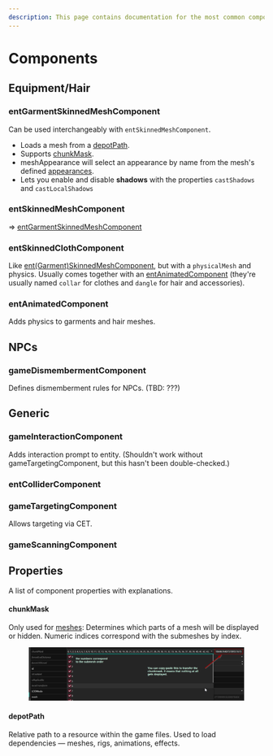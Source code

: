 ```yaml
---
description: This page contains documentation for the most common component types. WIP.
---
```


# Components



<!-- {% hint style="info" %}
[Comprehensive Components List](comprehensive-components-list.md) organized by hierarchy. Use for researching and documenting components.
{% endhint %} -->

<!-- {% hint style="info" %}
In general, your components should have a **globally unique name** so you can target them via [partsOverrides](../../../modding-guides/items-equipment/influencing-other-items.md#partsoverrides). Feel free to ignore this, almost everyone else does as well, but it is the reason behind the convoluted names of CDPR's components.
{% endhint %} -->

## Equipment/Hair

### entGarmentSkinnedMeshComponent

Can be used interchangeably with `entSkinnedMeshComponent`.

* Loads a mesh from a [depotPath](./#depotpath).&#x20;
* Supports [chunkMask](./#chunkmask).
* meshAppearance will select an appearance by name from the mesh's defined [appearances](broken-reference).
* Lets you enable and disable **shadows** with the properties `castShadows` and `castLocalShadows`

<!-- {% hint style="info" %}
This is the good kind of mesh component, the one that will work without trouble, as opposed to [entSkinnedClothComponent](./#entskinnedclothcomponent).
{% endhint %} -->

### entSkinnedMeshComponent

\=> [entGarmentSkinnedMeshComponent](./#entgarmentskinnedmeshcomponent)

### entSkinnedClothComponent

Like [ent(Garment)SkinnedMeshComponent](./#entskinnedmeshcomponent), but with a `physicalMesh` and physics. Usually comes together with an [entAnimatedComponent](./#entanimatedcomponent) (they're usually named `collar` for clothes and `dangle` for hair and accessories).

### entAnimatedComponent

Adds physics to garments and hair meshes.

## NPCs

### gameDismembermentComponent

Defines dismemberment rules for NPCs. (TBD: ???)

## Generic

### gameInteractionComponent

Adds interaction prompt to entity. (Shouldn't work without gameTargetingComponent, but this hasn't been double-checked.)

### entColliderComponent

### gameTargetingComponent

Allows targeting via CET.&#x20;

### gameScanningComponent

## Properties

A list of component properties with explanations.

#### chunkMask

Only used for [meshes](broken-reference): Determines which parts of a mesh will be displayed or hidden. Numeric indices correspond with the submeshes by index.

<figure><img src="../../../.gitbook/assets/chunkmask.png" alt=""><figcaption></figcaption></figure>

#### depotPath

Relative path to a resource within the game files. Used to load dependencies — meshes, rigs, animations, effects.

